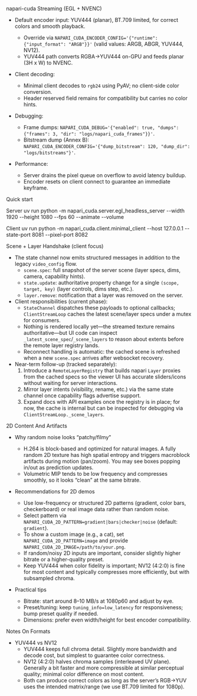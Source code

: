 napari-cuda Streaming (EGL + NVENC)

- Default encoder input: YUV444 (planar), BT.709 limited, for correct colors and smooth playback.
  - Override via `NAPARI_CUDA_ENCODER_CONFIG='{"runtime": {"input_format": "ARGB"}}'` (valid values: ARGB, ABGR, YUV444, NV12).
  - YUV444 path converts RGBA->YUV444 on-GPU and feeds planar (3H x W) to NVENC.

- Client decoding:
  - Minimal client decodes to `rgb24` using PyAV; no client-side color conversion.
  - Header reserved field remains for compatibility but carries no color hints.

- Debugging:
  - Frame dumps: `NAPARI_CUDA_DEBUG='{"enabled": true, "dumps": {"frames": 3, "dir": "logs/napari_cuda_frames"}}'`.
  - Bitstream dump (Annex B): `NAPARI_CUDA_ENCODER_CONFIG='{"dump_bitstream": 120, "dump_dir": "logs/bitstreams"}'`.

- Performance:
  - Server drains the pixel queue on overflow to avoid latency buildup.
  - Encoder resets on client connect to guarantee an immediate keyframe.

Quick start

Server
  uv run python -m napari_cuda.server.egl_headless_server --width 1920 --height 1080 --fps 60 --animate --volume

Client
  uv run python -m napari_cuda.client.minimal_client --host 127.0.0.1 --state-port 8081 --pixel-port 8082

Scene + Layer Handshake (client focus)

- The state channel now emits structured messages in addition to the legacy `video_config` flow.
  - `scene.spec`: full snapshot of the server scene (layer specs, dims, camera, capability hints).
  - `state.update`: authoritative property change for a single `(scope, target, key)` (layer controls, dims step, etc.).
  - `layer.remove`: notification that a layer was removed on the server.
- Client responsibilities (current phase):
  - `StateChannel` dispatches these payloads to optional callbacks; `ClientStreamLoop` caches the latest scene/layer specs under a mutex for consumers.
  - Nothing is rendered locally yet—the streamed texture remains authoritative—but UI code can inspect `_latest_scene_spec`/`_scene_layers` to reason about extents before the remote layer registry lands.
  - Reconnect handling is automatic: the cached scene is refreshed when a new `scene.spec` arrives after websocket recovery.
- Near-term follow-up (tracked separately):
  1. Introduce a `RemoteLayerRegistry` that builds napari `Layer` proxies from the cached specs so the viewer UI has accurate sliders/icons without waiting for server interactions.
  2. Mirror layer intents (visibility, rename, etc.) via the same state channel once capability flags advertise support.
  3. Expand docs with API examples once the registry is in place; for now, the cache is internal but can be inspected for debugging via `ClientStreamLoop._scene_layers`.

2D Content And Artifacts

- Why random noise looks “patchy/filmy”
  - H.264 is block-based and optimized for natural images. A fully random 2D texture has high spatial entropy and triggers macroblock artifacts during motion (pan/zoom). You may see boxes popping in/out as prediction updates.
  - Volumetric MIP tends to be low frequency and compresses smoothly, so it looks “clean” at the same bitrate.

- Recommendations for 2D demos
  - Use low-frequency or structured 2D patterns (gradient, color bars, checkerboard) or real image data rather than random noise.
  - Select pattern via `NAPARI_CUDA_2D_PATTERN=gradient|bars|checker|noise` (default: `gradient`).
  - To show a custom image (e.g., a cat), set `NAPARI_CUDA_2D_PATTERN=image` and provide `NAPARI_CUDA_2D_IMAGE=/path/to/your.png`.
  - If random/noisy 2D inputs are important, consider slightly higher bitrate or a higher-quality preset.
  - Keep YUV444 when color fidelity is important; NV12 (4:2:0) is fine for most content and typically compresses more efficiently, but with subsampled chroma.

- Practical tips
  - Bitrate: start around 8–10 MB/s at 1080p60 and adjust by eye.
  - Preset/tuning: keep `tuning_info=low_latency` for responsiveness; bump preset quality if needed.
  - Dimensions: prefer even width/height for best encoder compatibility.

Notes On Formats

- YUV444 vs NV12
  - YUV444 keeps full chroma detail. Slightly more bandwidth and decode cost, but simplest to guarantee color correctness.
  - NV12 (4:2:0) halves chroma samples (interleaved UV plane). Generally a bit faster and more compressible at similar perceptual quality; minimal color difference on most content.
  - Both can produce correct colors as long as the server’s RGB->YUV uses the intended matrix/range (we use BT.709 limited for 1080p).
